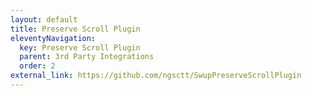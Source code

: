 ```yaml
---
layout: default
title: Preserve Scroll Plugin
eleventyNavigation:
  key: Preserve Scroll Plugin
  parent: 3rd Party Integrations
  order: 2
external_link: https://github.com/ngsctt/SwupPreserveScrollPlugin
---
```

